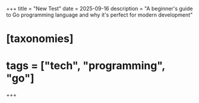 +++
title = "New Test"
date = 2025-09-16
description = "A beginner's guide to Go programming language and why it's perfect for modern development"

# [taxonomies]
# tags = ["tech", "programming", "go"]
+++
